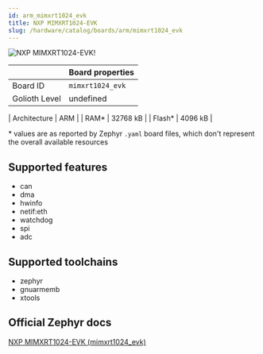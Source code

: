 ```yaml
---
id: arm_mimxrt1024_evk
title: NXP MIMXRT1024-EVK
slug: /hardware/catalog/boards/arm/mimxrt1024_evk
---
```


[//]: # (This is an auto-generated file, do not edit! Changes to it will be lost upon re-generation)

![NXP MIMXRT1024-EVK!](/img/boards/arm/mimxrt1024_evk.jpg "NXP MIMXRT1024-EVK")

|                | Board properties     |
| -------------  | -------------------- |
| Board ID       | `mimxrt1024_evk` |
| Golioth Level  | undefined       |

| Architecture   | ARM |
| RAM*           | 32768 kB |
| Flash*         | 4096 kB |

\* values are as reported by Zephyr `.yaml` board files, which don't represent the overall available resources



## Supported features

* can
* dma
* hwinfo
* netif:eth
* watchdog
* spi
* adc

## Supported toolchains

* zephyr
* gnuarmemb
* xtools

## Official Zephyr docs

[NXP MIMXRT1024-EVK (mimxrt1024_evk)](https://docs.zephyrproject.org/latest/boards/arm/mimxrt1024_evk/doc/index.html)

